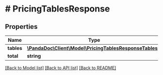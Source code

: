 # # PricingTablesResponse

## Properties

Name | Type | Description | Notes
------------ | ------------- | ------------- | -------------
**tables** | [**\PandaDoc\Client\Model\PricingTablesResponseTables[]**](PricingTablesResponseTables.md) |  | [optional]
**total** | **string** |  | [optional]

[[Back to Model list]](../../README.md#models) [[Back to API list]](../../README.md#endpoints) [[Back to README]](../../README.md)
